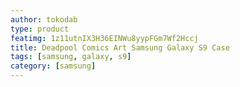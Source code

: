 ```yaml
---
author: tokodab
type: product
featimg: 1z11utnIX3H36EINWu8yypFGm7Wf2Hccj
title: Deadpool Comics Art Samsung Galaxy S9 Case
tags: [samsung, galaxy, s9]
category: [samsung]
---
```

